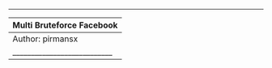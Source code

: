 _____________________________
| Multi Bruteforce Facebook |
|---------------------------|
|     Author: pirmansx      |
|___________________________| 

